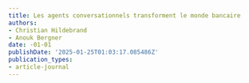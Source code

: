 ```yaml
---
title: Les agents conversationnels transforment le monde bancaire
authors:
- Christian Hildebrand
- Anouk Bergner
date: -01-01
publishDate: '2025-01-25T01:03:17.085486Z'
publication_types:
- article-journal
---
```

